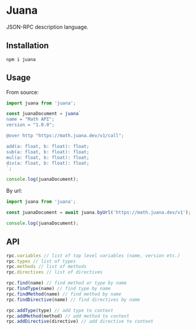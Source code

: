 # Juana

JSON-RPC description language.

## Installation

```shell
npm i juana
```

## Usage

From source:

```javascript
import juana from 'juana';

const juanaDocument = juana`
name = "Math API";
version = "1.0.0";

@over http "https://math.juana.dev/v1/call";

add(a: float, b: float): float;
sub(a: float, b: float): float;
mul(a: float, b: float): float;
div(a: float, b: float): float;
`;

console.log(juanaDocument);
```

By url:

```javascript
import juana from 'juana';

const juanaDocument = await juana.byUrl('https://math.juana.dev/v1');

console.log(juanaDocument);
```

## API

```javascript
rpc.variables // list of top level variables (name, version etc.)
rpc.types // list of types
rpc.methods // list of methods
rpc.directives // list of directives

rpc.find(name) // find method or type by name
rpc.findType(name) // find type by name
rpc.findMethod(name) // find method by name
rpc.findDirective(name) // find directives by name

rpc.addType(type) // add type to context
rpc.addMethod(method) // add method to context
rpc.addDirective(directive) // add directive to context
```
